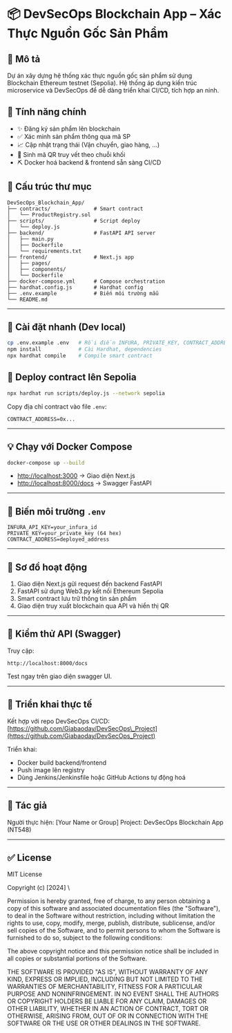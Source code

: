 # 📦 DevSecOps Blockchain App – Xác Thực Nguồn Gốc Sản Phẩm

## 🧱 Mô tả

Dự án xây dựng hệ thống xác thực nguồn gốc sản phẩm sử dụng Blockchain Ethereum testnet (Sepolia). Hệ thống áp dụng kiến trúc microservice và DevSecOps để dễ dàng triển khai CI/CD, tích hợp an ninh.

## 🔧 Tính năng chính

* ✨ Đăng ký sản phẩm lên blockchain
* ✅ Xác minh sản phẩm thông qua mã SP
* 📈 Cập nhật trạng thái (Vận chuyển, giao hàng, ...)
* 💼 Sinh mã QR truy vết theo chuỗi khối
* ⛏️ Docker hoá backend & frontend sẵn sàng CI/CD

## 📁 Cấu trúc thư mục

```
DevSecOps_Blockchain_App/
├── contracts/              # Smart contract
│   └── ProductRegistry.sol
├── scripts/                # Script deploy
│   └── deploy.js
├── backend/                # FastAPI API server
│   ├── main.py
│   ├── Dockerfile
│   └── requirements.txt
├── frontend/               # Next.js app
│   ├── pages/
│   ├── components/
│   └── Dockerfile
├── docker-compose.yml      # Compose orchestration
├── hardhat.config.js       # Hardhat config
├── .env.example            # Biến môi trường mẫu
└── README.md
```

---

## 🚀 Cài đặt nhanh (Dev local)

```bash
cp .env.example .env   # Rồi điền INFURA, PRIVATE_KEY, CONTRACT_ADDRESS
npm install            # Cài Hardhat, dependencies
npx hardhat compile    # Compile smart contract
```

## 🚀 Deploy contract lên Sepolia

```bash
npx hardhat run scripts/deploy.js --network sepolia
```

Copy địa chỉ contract vào file `.env`:

```
CONTRACT_ADDRESS=0x...
```

---

## 💡 Chạy với Docker Compose

```bash
docker-compose up --build
```

* [http://localhost:3000](http://localhost:3000) → Giao diện Next.js
* [http://localhost:8000/docs](http://localhost:8000/docs) → Swagger FastAPI

---

## 🔐 Biến môi trường `.env`

```env
INFURA_API_KEY=your_infura_id
PRIVATE_KEY=your_private_key (64 hex)
CONTRACT_ADDRESS=deployed_address
```

---

## 🧠 Sơ đồ hoạt động

1. Giao diện Next.js gửi request đến backend FastAPI
2. FastAPI sử dụng Web3.py kết nối Ethereum Sepolia
3. Smart contract lưu trữ thông tin sản phẩm
4. Giao diện truy xuất blockchain qua API và hiển thị QR

---

## 🧪 Kiểm thử API (Swagger)

Truy cập:

```
http://localhost:8000/docs
```

Test ngay trên giao diện swagger UI.

---

## 🚀 Triển khai thực tế

Kết hợp với repo DevSecOps CI/CD:
[https://github.com/Giabaoday/DevSecOps\_Project](https://github.com/Giabaoday/DevSecOps_Project)

Triển khai:

* Docker build backend/frontend
* Push image lên registry
* Dùng Jenkins/Jenkinsfile hoặc GitHub Actions tự động hoá

---

## 👤 Tác giả

Người thực hiện: \[Your Name or Group]
Project: DevSecOps Blockchain App (NT548)

---

## ✅ License

MIT License

Copyright (c) \[2024] \

Permission is hereby granted, free of charge, to any person obtaining a copy
of this software and associated documentation files (the "Software"), to deal
in the Software without restriction, including without limitation the rights
to use, copy, modify, merge, publish, distribute, sublicense, and/or sell
copies of the Software, and to permit persons to whom the Software is
furnished to do so, subject to the following conditions:

The above copyright notice and this permission notice shall be included in all
copies or substantial portions of the Software.

THE SOFTWARE IS PROVIDED "AS IS", WITHOUT WARRANTY OF ANY KIND, EXPRESS OR
IMPLIED, INCLUDING BUT NOT LIMITED TO THE WARRANTIES OF MERCHANTABILITY,
FITNESS FOR A PARTICULAR PURPOSE AND NONINFRINGEMENT. IN NO EVENT SHALL THE
AUTHORS OR COPYRIGHT HOLDERS BE LIABLE FOR ANY CLAIM, DAMAGES OR OTHER
LIABILITY, WHETHER IN AN ACTION OF CONTRACT, TORT OR OTHERWISE, ARISING FROM,
OUT OF OR IN CONNECTION WITH THE SOFTWARE OR THE USE OR OTHER DEALINGS IN THE
SOFTWARE.

